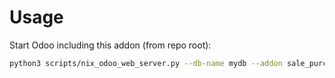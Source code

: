 # Usage

Start Odoo including this addon (from repo root):

```bash
python3 scripts/nix_odoo_web_server.py --db-name mydb --addon sale_purchase_force_vendor
```
